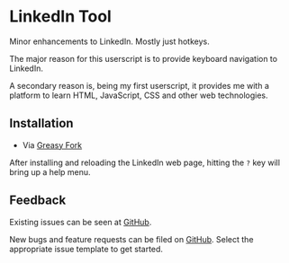# LinkedIn Tool

Minor enhancements to LinkedIn. Mostly just hotkeys.

The major reason for this userscript is to provide keyboard navigation to LinkedIn.

A secondary reason is, being my first userscript, it provides me with a platform to learn HTML, JavaScript, CSS and other web technologies.

## Installation

* Via [Greasy Fork](https://greasyfork.org/en/scripts/472097-linkedin-tool)

After installing and reloading the LinkedIn web page, hitting the `?` key will bring up a help menu.

## Feedback

Existing issues can be seen at [GitHub](https://github.com/nexushoratio/userscripts/labels/linkedin-tool).

New bugs and feature requests can be filed on [GitHub](https://github.com/nexushoratio/userscripts/issues/new/choose).  Select the appropriate issue template to get started.
